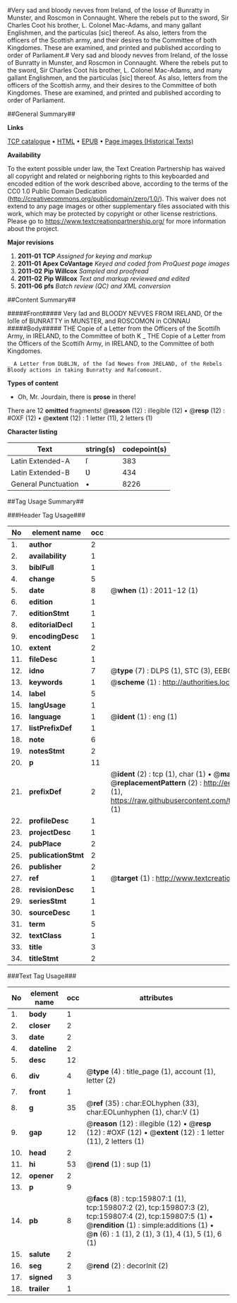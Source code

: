 #Very sad and bloody nevves from Ireland, of the losse of Bunratty in Munster, and Roscmon in Connaught. Where the rebels put to the sword, Sir Charles Coot his brother, L. Colonel Mac-Adams, and many gallant Englishmen, and the particulas [sic] thereof. As also, letters from the officers of the Scottish army, and their desires to the Committee of both Kingdomes. These are examined, and printed and published according to order of Parliament.#
Very sad and bloody nevves from Ireland, of the losse of Bunratty in Munster, and Roscmon in Connaught. Where the rebels put to the sword, Sir Charles Coot his brother, L. Colonel Mac-Adams, and many gallant Englishmen, and the particulas [sic] thereof. As also, letters from the officers of the Scottish army, and their desires to the Committee of both Kingdomes. These are examined, and printed and published according to order of Parliament.

##General Summary##

**Links**

[TCP catalogue](http://www.ota.ox.ac.uk/tcp/)  • 
[HTML](http://tei.it.ox.ac.uk/tcp/Texts-HTML/free/A92/A92631.html)  • 
[EPUB](http://tei.it.ox.ac.uk/tcp/Texts-EPUB/free/A92/A92631.epub) • 
[Page images (Historical Texts)](https://historicaltexts.jisc.ac.uk/eebo-99861596e)

**Availability**

To the extent possible under law, the Text Creation Partnership has waived all copyright and related or neighboring rights to this keyboarded and encoded edition of the work described above, according to the terms of the CC0 1.0 Public Domain Dedication (http://creativecommons.org/publicdomain/zero/1.0/). This waiver does not extend to any page images or other supplementary files associated with this work, which may be protected by copyright or other license restrictions. Please go to https://www.textcreationpartnership.org/ for more information about the project.

**Major revisions**

1. __2011-01__ __TCP__ *Assigned for keying and markup*
1. __2011-01__ __Apex CoVantage__ *Keyed and coded from ProQuest page images*
1. __2011-02__ __Pip Willcox__ *Sampled and proofread*
1. __2011-02__ __Pip Willcox__ *Text and markup reviewed and edited*
1. __2011-06__ __pfs__ *Batch review (QC) and XML conversion*

##Content Summary##

#####Front#####
Very ſad and BLOODY NEVVES FROM IRELAND, Of the loſſe of BUNRATTY in MUNSTER, and ROSCOMON in CONNAU
#####Body#####
THE Copie of a Letter from the Officers of the Scottiſh Army, in IRELAND, to the Committee of both K
    _ THE Copie of a Letter from the Officers of the Scottiſh Army, in IRELAND, to the Committee of both Kingdomes.

    _ A Letter from DƲBLJN, of the ſad Newes from JRELAND, of the Rebels Bloody actions in taking Bunratty and Raſcomount.

**Types of content**

  * Oh, Mr. Jourdain, there is **prose** in there!

There are 12 **omitted** fragments! 
 @__reason__ (12) : illegible (12)  •  @__resp__ (12) : #OXF (12)  •  @__extent__ (12) : 1 letter (11), 2 letters (1)

**Character listing**


|Text|string(s)|codepoint(s)|
|---|---|---|
|Latin Extended-A|ſ|383|
|Latin Extended-B|Ʋ|434|
|General Punctuation|•|8226|

##Tag Usage Summary##

###Header Tag Usage###

|No|element name|occ|attributes|
|---|---|---|---|
|1.|__author__|2||
|2.|__availability__|1||
|3.|__biblFull__|1||
|4.|__change__|5||
|5.|__date__|8| @__when__ (1) : 2011-12 (1)|
|6.|__edition__|1||
|7.|__editionStmt__|1||
|8.|__editorialDecl__|1||
|9.|__encodingDesc__|1||
|10.|__extent__|2||
|11.|__fileDesc__|1||
|12.|__idno__|7| @__type__ (7) : DLPS (1), STC (3), EEBO-CITATION (1), PROQUEST (1), VID (1)|
|13.|__keywords__|1| @__scheme__ (1) : http://authorities.loc.gov/ (1)|
|14.|__label__|5||
|15.|__langUsage__|1||
|16.|__language__|1| @__ident__ (1) : eng (1)|
|17.|__listPrefixDef__|1||
|18.|__note__|6||
|19.|__notesStmt__|2||
|20.|__p__|11||
|21.|__prefixDef__|2| @__ident__ (2) : tcp (1), char (1)  •  @__matchPattern__ (2) : ([0-9\-]+):([0-9IVX]+) (1), (.+) (1)  •  @__replacementPattern__ (2) : http://eebo.chadwyck.com/downloadtiff?vid=$1&page=$2 (1), https://raw.githubusercontent.com/textcreationpartnership/Texts/master/tcpchars.xml#$1 (1)|
|22.|__profileDesc__|1||
|23.|__projectDesc__|1||
|24.|__pubPlace__|2||
|25.|__publicationStmt__|2||
|26.|__publisher__|2||
|27.|__ref__|1| @__target__ (1) : http://www.textcreationpartnership.org/docs/. (1)|
|28.|__revisionDesc__|1||
|29.|__seriesStmt__|1||
|30.|__sourceDesc__|1||
|31.|__term__|5||
|32.|__textClass__|1||
|33.|__title__|3||
|34.|__titleStmt__|2||


###Text Tag Usage###

|No|element name|occ|attributes|
|---|---|---|---|
|1.|__body__|1||
|2.|__closer__|2||
|3.|__date__|2||
|4.|__dateline__|2||
|5.|__desc__|12||
|6.|__div__|4| @__type__ (4) : title_page (1), account (1), letter (2)|
|7.|__front__|1||
|8.|__g__|35| @__ref__ (35) : char:EOLhyphen (33), char:EOLunhyphen (1), char:V (1)|
|9.|__gap__|12| @__reason__ (12) : illegible (12)  •  @__resp__ (12) : #OXF (12)  •  @__extent__ (12) : 1 letter (11), 2 letters (1)|
|10.|__head__|2||
|11.|__hi__|53| @__rend__ (1) : sup (1)|
|12.|__opener__|2||
|13.|__p__|9||
|14.|__pb__|8| @__facs__ (8) : tcp:159807:1 (1), tcp:159807:2 (2), tcp:159807:3 (2), tcp:159807:4 (2), tcp:159807:5 (1)  •  @__rendition__ (1) : simple:additions (1)  •  @__n__ (6) : 1 (1), 2 (1), 3 (1), 4 (1), 5 (1), 6 (1)|
|15.|__salute__|2||
|16.|__seg__|2| @__rend__ (2) : decorInit (2)|
|17.|__signed__|3||
|18.|__trailer__|1||
